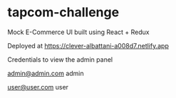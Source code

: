 # tapcom-challenge
Mock E-Commerce UI built using React + Redux

Deployed at https://clever-albattani-a008d7.netlify.app

Credentials to view the admin panel

admin@admin.com
admin

user@user.com
user
